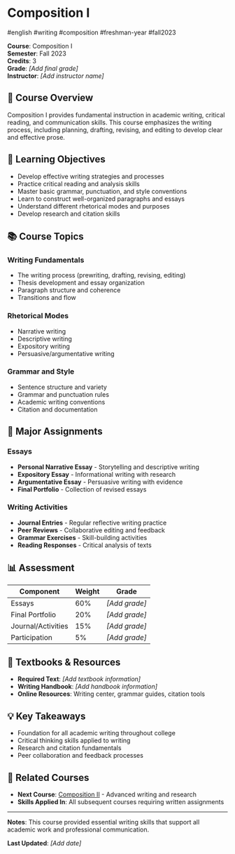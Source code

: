 # Composition I

#english #writing #composition #freshman-year #fall2023

**Course**: Composition I  
**Semester**: Fall 2023  
**Credits**: 3  
**Grade**: _[Add final grade]_  
**Instructor**: _[Add instructor name]_

## 📖 Course Overview

Composition I provides fundamental instruction in academic writing, critical reading, and communication skills. This course emphasizes the writing process, including planning, drafting, revising, and editing to develop clear and effective prose.

## 🎯 Learning Objectives

- Develop effective writing strategies and processes
- Practice critical reading and analysis skills
- Master basic grammar, punctuation, and style conventions
- Learn to construct well-organized paragraphs and essays
- Understand different rhetorical modes and purposes
- Develop research and citation skills

## 📚 Course Topics

### Writing Fundamentals
- The writing process (prewriting, drafting, revising, editing)
- Thesis development and essay organization
- Paragraph structure and coherence
- Transitions and flow

### Rhetorical Modes
- Narrative writing
- Descriptive writing
- Expository writing
- Persuasive/argumentative writing

### Grammar and Style
- Sentence structure and variety
- Grammar and punctuation rules
- Academic writing conventions
- Citation and documentation

## 📝 Major Assignments

### Essays
- **Personal Narrative Essay** - Storytelling and descriptive writing
- **Expository Essay** - Informational writing with research
- **Argumentative Essay** - Persuasive writing with evidence
- **Final Portfolio** - Collection of revised essays

### Writing Activities
- **Journal Entries** - Regular reflective writing practice
- **Peer Reviews** - Collaborative editing and feedback
- **Grammar Exercises** - Skill-building activities
- **Reading Responses** - Critical analysis of texts

## 📊 Assessment

| Component | Weight | Grade |
|-----------|--------|-------|
| Essays | 60% | _[Add grade]_ |
| Final Portfolio | 20% | _[Add grade]_ |
| Journal/Activities | 15% | _[Add grade]_ |
| Participation | 5% | _[Add grade]_ |

## 📖 Textbooks & Resources

- **Required Text**: _[Add textbook information]_
- **Writing Handbook**: _[Add handbook information]_
- **Online Resources**: Writing center, grammar guides, citation tools

## 💡 Key Takeaways

- Foundation for all academic writing throughout college
- Critical thinking skills applied to writing
- Research and citation fundamentals
- Peer collaboration and feedback processes

## 🔗 Related Courses

- **Next Course**: [Composition II](../../spring2024/Composition-II.md) - Advanced writing and research
- **Skills Applied In**: All subsequent courses requiring written assignments

---

**Notes**: This course provided essential writing skills that support all academic work and professional communication.

**Last Updated**: _[Add date]_
